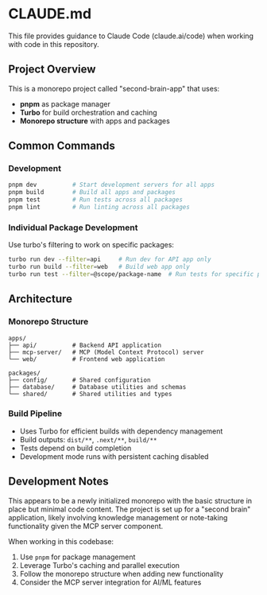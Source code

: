 # CLAUDE.md

This file provides guidance to Claude Code (claude.ai/code) when working with code in this repository.

## Project Overview

This is a monorepo project called "second-brain-app" that uses:

- **pnpm** as package manager
- **Turbo** for build orchestration and caching
- **Monorepo structure** with apps and packages

## Common Commands

### Development

```bash
pnpm dev          # Start development servers for all apps
pnpm build        # Build all apps and packages
pnpm test         # Run tests across all packages
pnpm lint         # Run linting across all packages
```

### Individual Package Development

Use turbo's filtering to work on specific packages:

```bash
turbo run dev --filter=api     # Run dev for API app only
turbo run build --filter=web   # Build web app only
turbo run test --filter=@scope/package-name  # Run tests for specific package
```

## Architecture

### Monorepo Structure

```plain
apps/
├── api/          # Backend API application
├── mcp-server/   # MCP (Model Context Protocol) server
└── web/          # Frontend web application

packages/
├── config/       # Shared configuration
├── database/     # Database utilities and schemas
└── shared/       # Shared utilities and types
```

### Build Pipeline

- Uses Turbo for efficient builds with dependency management
- Build outputs: `dist/**`, `.next/**`, `build/**`
- Tests depend on build completion
- Development mode runs with persistent caching disabled

## Development Notes

This appears to be a newly initialized monorepo with the basic structure in place but minimal code content. The project is set up for a "second brain" application, likely involving knowledge management or note-taking functionality given the MCP server component.

When working in this codebase:

1. Use `pnpm` for package management
2. Leverage Turbo's caching and parallel execution
3. Follow the monorepo structure when adding new functionality
4. Consider the MCP server integration for AI/ML features
